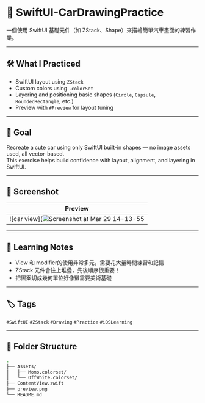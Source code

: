 # 🚗 SwiftUI-CarDrawingPractice

一個使用 SwiftUI 基礎元件（如 ZStack、Shape）來描繪簡單汽車畫面的練習作業。

---

## 🛠 What I Practiced

- SwiftUI layout using `ZStack`
- Custom colors using `.colorSet`
- Layering and positioning basic shapes (`Circle`, `Capsule`, `RoundedRectangle`, etc.)
- Preview with `#Preview` for layout tuning

---

## 🎯 Goal

Recreate a cute car using only SwiftUI built-in shapes — no image assets used, all vector-based.  
This exercise helps build confidence with layout, alignment, and layering in SwiftUI.

---

## 📸 Screenshot

| Preview |
|---------|
| ![car view](![Screenshot at Mar 29 14-13-55](https://github.com/user-attachments/assets/2b0bc4ee-34c3-463b-9a36-2b459e859166)|

---

## 🧠 Learning Notes

- View 和 modifier的使用非常多元，需要花大量時間練習和記憶
- ZStack 元件會往上堆疊，先後順序很重要！
- 把圖案切成幾何單位好像蠻需要美術基礎

---

## 🏷️ Tags

`#SwiftUI` `#ZStack` `#Drawing` `#Practice` `#iOSLearning`

---

## 📁 Folder Structure

```bash
.
├── Assets/
│   ├── Momo.colorset/
│   └── OffWhite.colorset/
├── ContentView.swift
├── preview.png
└── README.md
